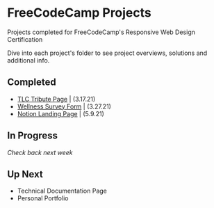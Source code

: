 # FreeCodeCamp Projects
 Projects completed for FreeCodeCamp's Responsive Web Design Certification

 Dive into each project's folder to see project overviews, solutions and additional info.
 
 ## Completed
 - [TLC Tribute Page](https://github.com/SheGeeks/FreeCodeCamp-Projects/tree/main/Tribute%20Page) | (3.17.21)
 - [Wellness Survey Form](https://github.com/SheGeeks/FreeCodeCamp-Projects/tree/main/Survey%20Form) | (3.27.21)
 - [Notion Landing Page](https://github.com/SheGeeks/FreeCodeCamp-Projects/tree/main/product-landing-page) | (5.9.21)
 
 ## In Progress
*Check back next week*
 
 ## Up Next
- Technical Documentation Page
- Personal Portfolio

